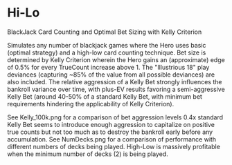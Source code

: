 # Hi-Lo
BlackJack Card Counting and Optimal Bet Sizing with Kelly Criterion


Simulates any number of blackjack games where the Hero uses basic (optimal strategy) and a high-low card counting technique. Bet size is determined by Kelly Criterion wherein the Hero gains an (approximate) edge of 0.5% for every TrueCount increase above 1. The "Illustrious 18" play deviances (capturing ~85% of the value from all possible deviances) are also included. The relative aggression of a Kelly Bet strongly influences the bankroll variance over time, with plus-EV results favoring a semi-aggressive Kelly Bet (around 40-50% of a standard Kelly Bet, with minimum bet requirements hindering the applicability of Kelly Criterion). 

See Kelly_100k.png for a comparison of bet aggression levels
  0.4x standard Kelly Bet seems to introduce enough aggression to capitalize on positive true counts but not too much as to destroy the bankroll early before any accumulation.
See NumDecks.png for a comparison of performance with different numbers of decks being played. 
  High-Low is massively profitable when the minimum number of decks (2) is being played. 
